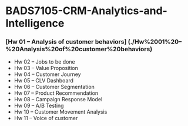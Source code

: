 # BADS7105-CRM-Analytics-and-Intelligence
### [Hw 01 – Analysis of customer behaviors] (./Hw%2001%20–%20Analysis%20of%20customer%20behaviors)
* Hw 02 – Jobs to be done
* Hw 03 – Value Proposition
* Hw 04 – Customer Journey
* Hw 05 – CLV Dashboard
* Hw 06 – Customer Segmentation
* Hw 07 – Product Recommendation
* Hw 08 – Campaign Response Model
* Hw 09 – A/B Testing
* Hw 10 – Customer Movement Analysis
* Hw 11 – Voice of customer
